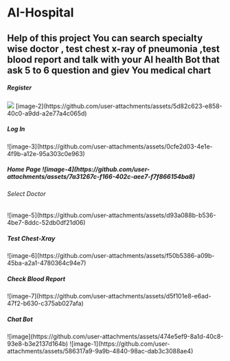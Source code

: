 # AI-Hospital
<h2>Help of this project You can search specialty wise doctor  , test chest x-ray of pneumonia ,test blood report and talk with your AI health Bot that ask 5 to 6 question and giev You medical chart </h2>

<h5>Register</h5>
<img src='[image-2](https://github.com/user-attachments/assets/5d82c623-e858-40c0-a9dd-a2e77a4c065d)'>
[image-2](https://github.com/user-attachments/assets/5d82c623-e858-40c0-a9dd-a2e77a4c065d)
<h5>Log In</h5>
![image-3](https://github.com/user-attachments/assets/0cfe2d03-4e1e-4f9b-a12e-95a303c0e963)
<h5>Home Page</5>
![image-4](https://github.com/user-attachments/assets/7a31267c-f166-402c-aee7-f7f866154ba8)
<h6>Select Doctor</h6>
![image-5](https://github.com/user-attachments/assets/d93a088b-b536-4be7-8ddc-52db0df21d06)
<h5>Test Chest-Xray</h5>
![image-6](https://github.com/user-attachments/assets/f50b5386-a09b-45ba-a2a1-4780364c94e7)
<h5>Check Blood Report</h5>
![image-7](https://github.com/user-attachments/assets/d5f101e8-e6ad-47f2-b630-c375ab027afa)
<h5>Chat Bot</h5>
![image](https://github.com/user-attachments/assets/474e5ef9-8a1d-40c8-93e8-b3e2137d164b)
![image-1](https://github.com/user-attachments/assets/586317a9-9a9b-4840-98ac-dab3c3088ae4)
